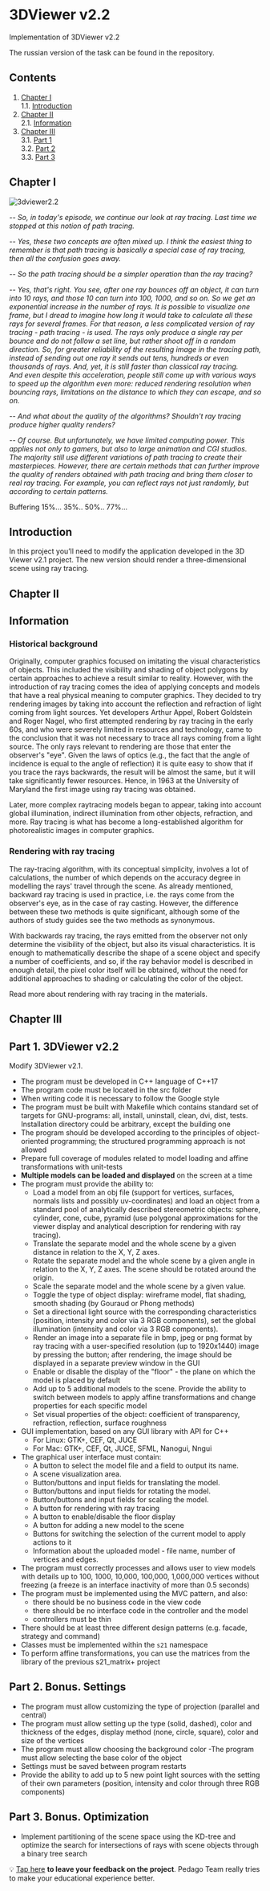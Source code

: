 # 3DViewer v2.2

Implementation of 3DViewer v2.2

The russian version of the task can be found in the repository.

## Contents

1. [Chapter I](#chapter-i) \
   1.1. [Introduction](#introduction)
2. [Chapter II](#chapter-ii) \
   2.1. [Information](#information)
3. [Chapter III](#chapter-iii) \
   3.1. [Part 1](#part-1-3dviewer-v22) \
   3.2. [Part 2](#part-2-bonus-settings) \
   3.3. [Part 3](#part-3-bonus-optimization)


## Chapter I

![3dviewer2.2](misc/images/3Dviewer2.2.PNG)

*-- So, in today's episode, we continue our look at ray tracing. Last time we stopped at this notion of path tracing.*

*-- Yes, these two concepts are often mixed up. I think the easiest thing to remember is that path tracing is basically a special case of ray tracing, then all the confusion goes away.*

*-- So the path tracing should be a simpler operation than the ray tracing?*

*-- Yes, that's right. You see, after one ray bounces off an object, it can turn into 10 rays, and those 10 can turn into 100, 1000, and so on. So we get an exponential increase in the number of rays. It is possible to visualize one frame, but I dread to imagine how long it would take to calculate all these rays for several frames. For that reason, a less complicated version of ray tracing - path tracing - is used. The rays only produce a single ray per bounce and do not follow a set line, but rather shoot off in a random direction. So, for greater reliability of the resulting image in the tracing path, instead of sending out one ray it sends out tens, hundreds or even thousands of rays. And, yet, it is still faster than classical ray tracing.*\
*And even despite this acceleration, people still come up with various ways to speed up the algorithm even more: reduced rendering resolution when bouncing rays, limitations on the distance to which they can escape, and so on.*

*-- And what about the quality of the algorithms? Shouldn't ray tracing produce higher quality renders?*

*-- Of course. But unfortunately, we have limited computing power. This applies not only to gamers, but also to large animation and CGI studios. The majority still use different variations of path tracing to create their masterpieces. However, there are certain methods that can further improve the quality of renders obtained with path tracing and bring them closer to real ray tracing. For example, you can reflect rays not just randomly, but according to certain patterns.*

Buffering 15%... 35%.. 50%.. 77%...

## Introduction

In this project you’ll need to modify the application developed in the 3D Viewer v2.1 project. The new version should render a three-dimensional scene using ray tracing.


## Chapter II

## Information

### Historical background

Originally, computer graphics focused on imitating the visual characteristics of objects. This included the visibility and shading of object polygons by certain approaches to achieve a result similar to reality. However, with the introduction of ray tracing comes the idea of applying concepts and models that have a real physical meaning to computer graphics. They decided to try rendering images by taking into account the reflection and refraction of light coming from light sources. Yet developers Arthur Appel, Robert Goldstein and Roger Nagel, who first attempted rendering by ray tracing in the early 60s, and who were severely limited in resources and technology, came to the conclusion that it was not necessary to trace all rays coming from a light source. The only rays relevant to rendering are those that enter the observer's "eye". Given the laws of optics (e.g., the fact that the angle of incidence is equal to the angle of reflection) it is quite easy to show that if you trace the rays backwards, the result will be almost the same, but it will take significantly fewer resources. Hence, in 1963 at the University of Maryland the first image using ray tracing was obtained.

Later, more complex raytracing models began to appear, taking into account global illumination, indirect illumination from other objects, refraction, and more. Ray tracing is what has become a long-established algorithm for photorealistic images in computer graphics.

### Rendering with ray tracing

The ray-tracing algorithm, with its conceptual simplicity, involves a lot of calculations, the number of which depends on the accuracy degree in modelling the rays' travel through the scene. As already mentioned, backward ray tracing is used in practice, i.e. the rays come from the observer's eye, as in the case of ray casting. However, the difference between these two methods is quite significant, although some of the authors of study guides see the two methods as synonymous.

With backwards ray tracing, the rays emitted from the observer not only determine the visibility of the object, but also its visual characteristics. It is enough to mathematically describe the shape of a scene object and specify a number of coefficients, and so, if the ray behavior model is described in enough detail, the pixel color itself will be obtained, without the need for additional approaches to shading or calculating the color of the object.

Read more about rendering with ray tracing in the materials.


## Chapter III

## Part 1. 3DViewer v2.2

Modify 3DViewer v2.1.

- The program must be developed in C++ language of C++17
- The program code must be located in the src folder
- When writing code it is necessary to follow the Google style
- The program must be built with Makefile which contains standard set of targets for GNU-programs: all, install, uninstall, clean, dvi, dist, tests. Installation directory could be arbitrary, except the building one
- The program should be developed according to the principles of object-oriented programming; the structured programming approach is not allowed
- Prepare full coverage of modules related to model loading and affine transformations with unit-tests
- **Multiple models can be loaded and displayed** on the screen at a time
- The program must provide the ability to:
  - Load a model from an obj file (support for vertices, surfaces, normals lists and possibly uv-coordinates) and load an object from a standard pool of analytically described stereometric objects: sphere, cylinder, cone, cube, pyramid (use polygonal approximations for the viewer display and analytical description for rendering with ray tracing).
  - Translate the separate model and the whole scene by a given distance in relation to the X, Y, Z axes.
  - Rotate the separate model and the whole scene by a given angle in relation to the X, Y, Z axes. The scene should be rotated around the origin.
  - Scale the separate model and the whole scene by a given value.
  - Toggle the type of object display: wireframe model, flat shading, smooth shading (by Gouraud or Phong methods)
  - Set a directional light source with the corresponding characteristics (position, intensity and color via 3 RGB components), set the global illumination (intensity and color via 3 RGB components).
  - Render an image into a separate file in bmp, jpeg or png format by ray tracing with a user-specified resolution (up to 1920x1440) image by pressing the button; after rendering, the image should be displayed in a separate preview window in the GUI
  -  Enable or disable the display of the "floor" - the plane on which the model is placed by default
  - Add up to 5 additional models to the scene. Provide the ability to switch between models to apply affine transformations and change properties for each specific model
  - Set visual properties of the object: coefficient of transparency, refraction, reflection, surface roughness
- GUI implementation, based on any GUI library with API for C++ 
  * For Linux: GTK+, CEF, Qt, JUCE
  * For Mac: GTK+, CEF, Qt, JUCE, SFML, Nanogui, Nngui
- The graphical user interface must contain:
  - A button to select the model file and a field to output its name.
  - A scene visualization area.
  - Button/buttons and input fields for translating the model.
  - Button/buttons and input fields for rotating the model.
  - Button/buttons and input fields for scaling the model.
  - A button for rendering with ray tracing
  - A button to enable/disable the floor display
  - A button for adding a new model to the scene
  - Buttons for switching the selection of the current model to apply actions to it
  - Information about the uploaded model - file name, number of vertices and edges.
- The program must correctly processes and allows user to view models with details up to 100, 1000, 10,000, 100,000, 1,000,000  vertices without freezing (a freeze is an interface inactivity of more than 0.5 seconds)
- The program must be implemented using the MVC pattern, and also:
  - there should be no business code in the view code
  - there should be no interface code in the controller and the model
  - controllers must be thin
- There should be at least three different design patterns (e.g. facade, strategy and command)
- Classes must be implemented within the `s21` namespace
- To perform affine transformations, you can use the matrices from the library of the previous s21_matrix+ project

## Part 2. Bonus. Settings

- The program must allow customizing the type of projection (parallel and central)
- The program must allow setting up the type (solid, dashed), color and thickness of the edges, display method (none, circle, square), color and size of the vertices
- The program must allow choosing the background color
  -The program must allow selecting the base color of the object
- Settings must be saved between program restarts
- Provide the ability to add up to 5 new point light sources with the setting of their own parameters (position, intensity and color through three RGB components)

## Part 3. Bonus. Optimization

- Implement partitioning of the scene space using the KD-tree and optimize the search for intersections of rays with scene objects through a binary tree search 

💡 [Tap here](https://forms.yandex.ru/cloud/64181be484227c2507957cfe/) **to leave your feedback on the project**. Pedago Team really tries to make your educational experience better.
